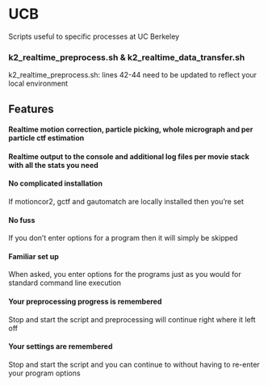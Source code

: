 # UCB

Scripts useful to specific processes at UC Berkeley

### k2_realtime_preprocess.sh & k2_realtime_data_transfer.sh

k2_realtime_preprocess.sh:
lines 42-44 need to be updated to reflect your local environment

## Features

#### Realtime motion correction, particle picking, whole micrograph and per particle ctf estimation 

#### Realtime output to the console and additional log files per movie stack with all the stats you need

#### No complicated installation
If motioncor2, gctf and gautomatch are locally installed then you’re set
#### No fuss
If you don’t enter options for a program then it will simply be skipped
#### Familiar set up
When asked, you enter options for the programs just as you would for standard command line execution
#### Your preprocessing progress is remembered
Stop and start the script and preprocessing will continue right where it left off
#### Your settings are remembered
Stop and start the script and you can continue to without having to re-enter your program options
